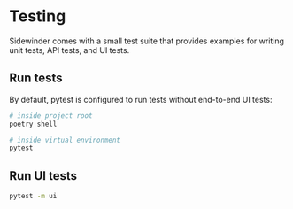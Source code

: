 # Testing

Sidewinder comes with a small test suite that provides examples for writing unit tests, API tests, and UI tests.

## Run tests

By default, pytest is configured to run tests without end-to-end UI tests:

```bash
# inside project root
poetry shell

# inside virtual environment
pytest
```

## Run UI tests

```bash
pytest -m ui
```
